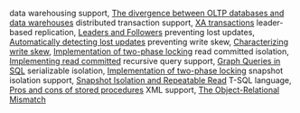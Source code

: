 data warehousing support, [The divergence between OLTP databases and data warehouses](ch03.html#idm140605777876240)
distributed transaction support, [XA transactions](ch09.html#idm140605759109664)
leader-based replication, [Leaders and Followers](ch05.html#idm140605776411584)
preventing lost updates, [Automatically detecting lost updates](ch07.html#idm140605762028928)
preventing write skew, [Characterizing write skew](ch07.html#idm140605761887232), [Implementation of two-phase locking](ch07.html#idm140605761491504)
read committed isolation, [Implementing read committed](ch07.html#idm140605774521040)
recursive query support, [Graph Queries in SQL](ch02.html#idm140605781405232)
serializable isolation, [Implementation of two-phase locking](ch07.html#idm140605761490400)
snapshot isolation support, [Snapshot Isolation and Repeatable Read](ch07.html#idm140605774466128)
T-SQL language, [Pros and cons of stored procedures](ch07.html#idm140605761559232)
XML support, [The Object-Relational Mismatch](ch02.html#idm140605782647600)